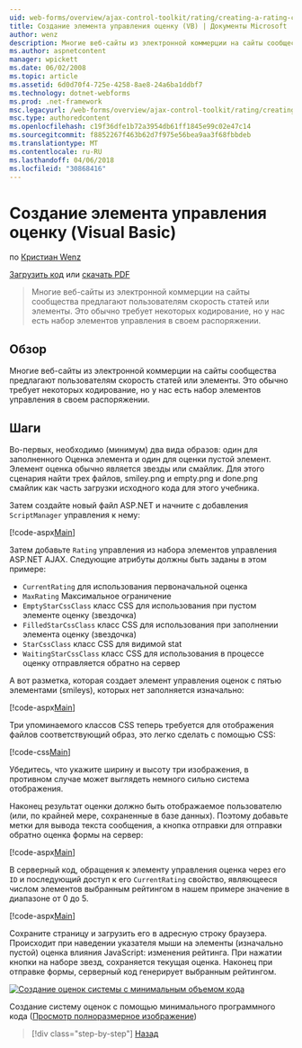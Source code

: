 ```yaml
---
uid: web-forms/overview/ajax-control-toolkit/rating/creating-a-rating-control-vb
title: Создание элемента управления оценку (VB) | Документы Microsoft
author: wenz
description: Многие веб-сайты из электронной коммерции на сайты сообщества предлагают пользователям скорость статей или элементы. Это обычно требует некоторых кодирование, но у нас есть...
ms.author: aspnetcontent
manager: wpickett
ms.date: 06/02/2008
ms.topic: article
ms.assetid: 6d0d70f4-725e-4258-8ae8-24a6ba1ddbf7
ms.technology: dotnet-webforms
ms.prod: .net-framework
msc.legacyurl: /web-forms/overview/ajax-control-toolkit/rating/creating-a-rating-control-vb
msc.type: authoredcontent
ms.openlocfilehash: c19f36dfe1b72a3954db61ff1845e99c02e47c14
ms.sourcegitcommit: f8852267f463b62d7f975e56bea9aa3f68fbbdeb
ms.translationtype: MT
ms.contentlocale: ru-RU
ms.lasthandoff: 04/06/2018
ms.locfileid: "30868416"
---
```

<a name="creating-a-rating-control-vb"></a>Создание элемента управления оценку (Visual Basic)
====================
по [Кристиан Wenz](https://github.com/wenz)

[Загрузить код](http://download.microsoft.com/download/9/3/f/93f8daea-bebd-4821-833b-95205389c7d0/rating0.vb.zip) или [скачать PDF](http://download.microsoft.com/download/2/d/c/2dc10e34-6983-41d4-9c08-f78f5387d32b/rating0VB.pdf)

> Многие веб-сайты из электронной коммерции на сайты сообщества предлагают пользователям скорость статей или элементы. Это обычно требует некоторых кодирование, но у нас есть набор элементов управления в своем распоряжении.


## <a name="overview"></a>Обзор

Многие веб-сайты из электронной коммерции на сайты сообщества предлагают пользователям скорость статей или элементы. Это обычно требует некоторых кодирование, но у нас есть набор элементов управления в своем распоряжении.

## <a name="steps"></a>Шаги

Во-первых, необходимо (минимум) два вида образов: один для заполненного Оценка элемента и один для оценки пустой элемент. Элемент оценка обычно является звезды или смайлик. Для этого сценария найти трех файлов, smiley.png и empty.png и done.png смайлик как часть загрузки исходного кода для этого учебника.

Затем создайте новый файл ASP.NET и начните с добавления `ScriptManager` управления к нему:

[!code-aspx[Main](creating-a-rating-control-vb/samples/sample1.aspx)]

Затем добавьте `Rating` управления из набора элементов управления ASP.NET AJAX. Следующие атрибуты должны быть заданы в этом примере:

- `CurrentRating` для использования первоначальной оценка
- `MaxRating` Максимальное ограничение
- `EmptyStarCssClass` класс CSS для использования при пустом элементе оценку (звездочка)
- `FilledStarCssClass` класс CSS для использования при заполнении элемента оценку (звездочка)
- `StarCssClass` класс CSS для видимой stat
- `WaitingStarCssClass` класс CSS для использования в процессе оценку отправляется обратно на сервер

А вот разметка, которая создает элемент управления оценок с пятью элементами (smileys), которых нет заполняется изначально:

[!code-aspx[Main](creating-a-rating-control-vb/samples/sample2.aspx)]

Три упоминаемого классов CSS теперь требуется для отображения файлов соответствующий образ, это легко сделать с помощью CSS:

[!code-css[Main](creating-a-rating-control-vb/samples/sample3.css)]

Убедитесь, что укажите ширину и высоту три изображения, в противном случае может выглядеть немного сильно система отображения.

Наконец результат оценки должно быть отображаемое пользователю (или, по крайней мере, сохраненные в базе данных). Поэтому добавьте метки для вывода текста сообщения, а кнопка отправки для отправки обратно оценка формы на сервер:

[!code-aspx[Main](creating-a-rating-control-vb/samples/sample4.aspx)]

В серверный код, обращения к элементу управления оценка через его `ID` и последующий доступ к его `CurrentRating` свойство, являющееся числом элементов выбранным рейтингом в нашем примере значение в диапазоне от 0 до 5.

[!code-aspx[Main](creating-a-rating-control-vb/samples/sample5.aspx)]

Сохраните страницу и загрузить его в адресную строку браузера. Происходит при наведении указателя мыши на элементы (изначально пустой) оценка влияния JavaScript: изменения рейтинга. При нажатии кнопки на наборе звезд, сохраняется текущая оценка. Наконец при отправке формы, серверный код генерирует выбранным рейтингом.


[![Создание оценок системы с минимальным объемом кода](creating-a-rating-control-vb/_static/image2.png)](creating-a-rating-control-vb/_static/image1.png)

Создание систему оценок с помощью минимального программного кода ([Просмотр полноразмерное изображение](creating-a-rating-control-vb/_static/image3.png))

> [!div class="step-by-step"]
> [Назад](creating-a-rating-control-cs.md)
